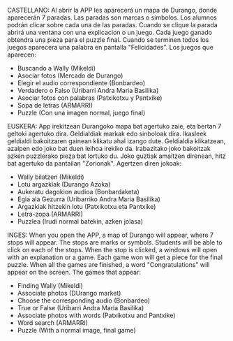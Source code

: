 CASTELLANO:
Al abrir la APP les aparecerá un mapa de Durango, donde aparecerán 7 paradas.
Las paradas son marcas o simbolos.
Los alumnos podrán clicar sobre cada una de las paradas.
Cuando se clique la parada abrirá una ventana con una explicacion o un juego.
Cada juego ganado obtendra una pieza para el puzzle final.
Cuando se terminen todos los juegos aparecera una palabra en pantalla "Felicidades".
Los juegos que aparecen:
- Buscando a Wally (Mikeldi)
- Asociar fotos (Mercado de Durango)
- Elegir el audio correspondiente (Bonbardeo)
- Verdadero o Falso (Uribarri Andra Maria Basilika)
- Asociar fotos con palabras (Patxikotxu y Pantxike)
- Sopa de letras (ARMARRI)
- Puzzle (Con una imagen normal, juego final)

EUSKERA:
App irekitzean Durangoko mapa bat agertuko zaie, eta bertan 7 geltoki agertuko dira.
Geldialdiak markak edo sinboloak dira.
Ikasleek geldialdi bakoitzaren gainean klikatu ahal izango dute.
Geldialdia klikatzean, azalpen edo joko bat duen leihoa irekiko da.
Irabazitako joko bakoitzak azken puzzlerako pieza bat lortuko du.
Joko guztiak amaitzen direnean, hitz bat agertuko da pantailan "Zorionak".
Agertzen diren jokoak:
- Wally bilatzen (Mikeldi)
- Lotu argazkiak (Durango Azoka)
- Aukeratu dagokion audioa (Bonbardaketa)
- Egia ala Gezurra (Uribarriko Andra Maria Basilika)
- Argazkiak hitzekin lotu (Patxikotxu eta Pantxike)
- Letra-zopa (ARMARRI)
- Puzzlea (Irudi normal batekin, azken jolasa)

INGES:
When you open the APP, a map of Durango will appear, where 7 stops will appear.
The stops are marks or symbols.
Students will be able to click on each of the stops.
When the stop is clicked, a windows will open with an explanation or a game.
Each game won will get a piece for the final puzzle.
When all the games are finished, a word "Congratulations" will appear on the screen.
The games that appear:
- Finding Wally (Mikeldi)
- Associate photos (DUrango market)
- Choose the corresponding audio (Bonbardeo)
- True or False (Uribarri Andra Maria Basilika)
- Associate photos with words (Patxikotxu and Pantxike)
- Word search (ARMARRI)
- Puzzle (With a normal image, final game)

